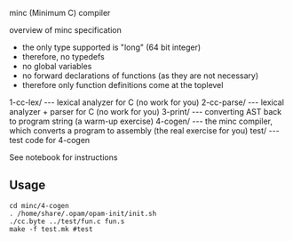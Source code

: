 minc (Minimum C) compiler

overview of minc specification

* the only type supported is "long" (64 bit integer)
* therefore, no typedefs 
* no global variables
* no forward declarations of functions (as they are not necessary)
* therefore only function definitions come at the toplevel

1-cc-lex/ --- lexical analyzer for C (no work for you)
2-cc-parse/ --- lexical analyzer + parser for C (no work for you)
3-print/ --- converting AST back to program string (a warm-up exercise)
4-cogen/ --- the minc compiler, which converts a program to assembly (the real exercise for you)
test/ --- test code for 4-cogen

See notebook for instructions

## Usage
```
cd minc/4-cogen
. /home/share/.opam/opam-init/init.sh
./cc.byte ../test/fun.c fun.s
make -f test.mk #test
```
